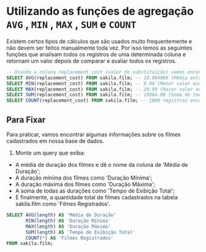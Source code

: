 # Utilizando as funções de agregação `AVG` , `MIN` , `MAX` , `SUM` e `COUNT`
Existem certos tipos de cálculos que são usados muito frequentemente e não devem ser feitos manualmente toda vez. Por isso temos as seguintes funções que analisam todos os registros de uma determinada coluna e retornam um valor depois de comparar e avaliar todos os registros.
```sql
-- Usando a coluna replacement_cost (valor de substituição) vamos encontrar:
SELECT AVG(replacement_cost) FROM sakila.film; -- 19.984000 (Média entre todos registros)
SELECT MIN(replacement_cost) FROM sakila.film; -- 9.99 (Menor valor encontrado)
SELECT MAX(replacement_cost) FROM sakila.film; -- 29.99 (Maior valor encontrado)
SELECT SUM(replacement_cost) FROM sakila.film; -- 19984.00 (Soma de todos registros)
SELECT COUNT(replacement_cost) FROM sakila.film; -- 1000 registros encontrados (Quantidade)
```


## Para Fixar
Para praticar, vamos encontrar algumas informações sobre os filmes cadastrados em nossa base de dados.
1. Monte um query que exiba:
- A média de duração dos filmes e dê o nome da coluna de 'Média de Duração';
- A duração mínima dos filmes como 'Duração Mínima';
- A duração máxima dos filmes como 'Duração Máxima';
- A soma de todas as durações como 'Tempo de Exibição Total';
- E finalmente, a quantidade total de filmes cadastrados na tabela sakila.film como 'Filmes Registrados'.
```sql
SELECT AVG(length) AS 'Média de Duração'
       MIN(length) AS 'Duração Mínima'
       MAX(length) AS 'Duração Máxima'
       SUM(length) AS 'Tempo de Exibição Total'
       COUNT(*) AS 'Filmes Registrados'
FROM sakila.film;
```
